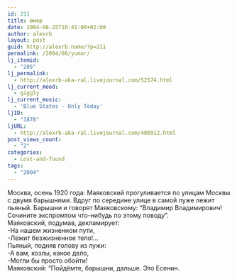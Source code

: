 ```yaml
---
id: 211
title: юмор
date: 2004-08-25T10:41:00+02:00
author: alexrb
layout: post
guid: http://alexrb.name/?p=211
permalink: /2004/08/yumor/
lj_itemid:
  - "205"
lj_permalink:
  - http://alexrb-aka-ral.livejournal.com/52574.html
lj_current_mood:
  - giggly
lj_current_music:
  - 'Blue States - Only Today'
ljID:
  - "1878"
ljURL:
  - http://alexrb-aka-ral.livejournal.com/480912.html
post_views_count:
  - "2"
categories:
  - Lost-and-found
tags:
  - "2004"
---
```

Москва, осень 1920 года: Маяковский прогуливается по улицам Москвы с двумя барышнями. Вдруг по середине улице в самой луже лежит пьяный. Барышни и говорят Маяковскому: &#8220;Владимир Владимирович! Сочините экспромтом что-нибудь по этому поводу&#8221;.  
Маяковский, подумав, декламирует:  
-На нашем жизненном пути,  
-Лежит безжизненное тело!&#8230;  
Пьяный, подняв голову из лужи:  
-А вам, козлы, какое дело,  
-Могли бы просто обойти!  
Маяковский: &#8220;Пойдёмте, барышни, дальше. Это Есенин.